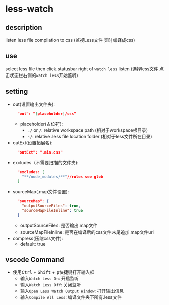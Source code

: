 # less-watch 

## description

listen less file compilation to css
(监视Less文件 实时编译成css)

## use
select less file then click statusbar right of `watch less` listen
(选择less文件
点击状态栏右侧的`watch less`开始监听)
## setting
  - out(设置输出文件夹):
    ```json
      "out": "[placeholder]/css"
    ```
    - placeholder(占位符):
      - `./` or `/`: relative workspace path (相对于workspace根目录)
      - `~/`: relative .less file location folder (相对于less文件所在目录)
  - outExt(设置拓展名):
    ```json
      "outExt": ".min.css"
    ```
  - excludes（不需要扫描的文件夹):
    ```json
      "excludes: [
        "**/node_modules/**"//rules see glob
      ]
    ```
  - sourceMap(.map文件设置):
    ```json
      "sourceMap": {
        "outputSourceFiles": true,
        "sourceMapFileInline": true
      }
    ```
    - outputSourceFiles: 是否输出.map文件
    - sourceMapFileInline: 是否在编译后的css文件末尾追加.map文件uri
  - compress(压缩css文件):
    - default: true

## vscode Command
  - 使用<kbd>Ctrl</kbd> + <kbd>Shift</kbd> + <kbd>p</kbd>快捷键打开输入框
    - 输入`Watch Less On`: 开启监听
    - 输入`Watch Less Off`: 关闭监听
    - 输入`Open Less Watch Output Window`: 打开输出信息
    - 输入`Compile All Less`: 编译文件夹下所有.less文件